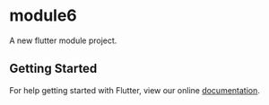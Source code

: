 # module6

A new flutter module project.

## Getting Started

For help getting started with Flutter, view our online
[documentation](https://flutter.dev/).
